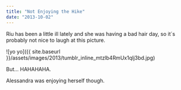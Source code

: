 ```yaml
---
title: "Not Enjoying the Hike"
date: "2013-10-02"
---
```


Riu has been a little ill lately and she was having a bad hair day, so it´s probably not nice to laugh at this picture.

![yo yo]({{ site.baseurl }}/assets/images/2013/tumblr_inline_mtzlb4RmUx1qlj3bd.jpg)

But… HAHAHAHA.

Alessandra was enjoying herself though.
